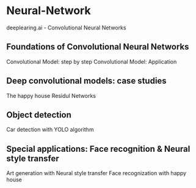 # Neural-Network
deeplearing.ai - Convolutional Neural Networks
## Foundations of Convolutional Neural Networks
   Convolutional Model: step by step
   Convolutional Model: Application
## Deep convolutional models: case studies
   The happy house
   Residul Networks
## Object detection
   Car detection with YOLO algorithm
## Special applications: Face recognition & Neural style transfer
   Art generation with Neural style transfer
   Face recognization with happy house
